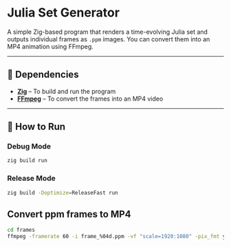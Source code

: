 # Julia Set Generator

A simple Zig-based program that renders a time-evolving Julia set and outputs individual frames as `.ppm` images. You can convert them into an MP4 animation using FFmpeg.

---

## 🧰 Dependencies

- **[Zig](https://ziglang.org/)** – To build and run the program  
- **[FFmpeg](https://ffmpeg.org/)** – To convert the frames into an MP4 video  

---

## 🚀 How to Run

### Debug Mode
```bash
zig build run
```
### Release Mode
```bash
zig build -Doptimize=ReleaseFast run
```

## Convert ppm frames to MP4

```bash
cd frames
ffmpeg -framerate 60 -i frame_%04d.ppm -vf "scale=1920:1080" -pix_fmt yuv420p out.mp4

```
